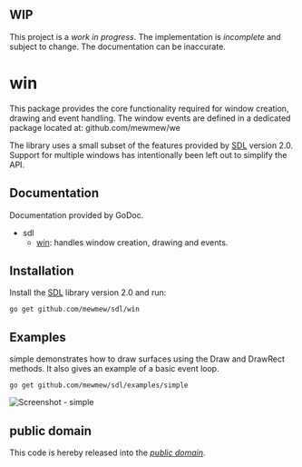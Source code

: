 WIP
---

This project is a *work in progress*. The implementation is *incomplete* and
subject to change. The documentation can be inaccurate.

win
===

This package provides the core functionality required for window creation,
drawing and event handling. The window events are defined in a dedicated package
located at:
	github.com/mewmew/we

The library uses a small subset of the features provided by [SDL][libsdl]
version 2.0. Support for multiple windows has intentionally been left out to
simplify the API.

[libsdl]: http://www.libsdl.org/

Documentation
-------------

Documentation provided by GoDoc.

- sdl
   - [win][sdl/win]: handles window creation, drawing and events.

[sdl/win]: http://godoc.org/github.com/mewmew/sdl/win

Installation
------------

Install the [SDL][libsdl] library version 2.0 and run:

	go get github.com/mewmew/sdl/win

Examples
--------

simple demonstrates how to draw surfaces using the Draw and DrawRect methods. It
also gives an example of a basic event loop.

	go get github.com/mewmew/sdl/examples/simple

![Screenshot - simple](https://raw.github.com/mewmew/sdl/master/examples/simple/simple.png)

public domain
-------------

This code is hereby released into the *[public domain][]*.

[public domain]: https://creativecommons.org/publicdomain/zero/1.0/
